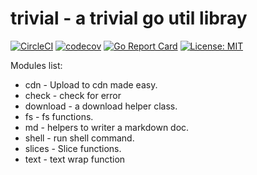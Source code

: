# trivial - a trivial go util libray

[![CircleCI](https://circleci.com/gh/BakerHub/trivial.svg?style=svg)](https://circleci.com/gh/BakerHub/trivial)
[![codecov](https://codecov.io/gh/BakerHub/trivial/branch/master/graph/badge.svg)](https://codecov.io/gh/BakerHub/trivial)
[![Go Report Card](https://goreportcard.com/badge/github.com/BakerHub/trivial)](https://goreportcard.com/report/github.com/BakerHub/trivial)
[![License: MIT](https://img.shields.io/badge/License-MIT-yellow.svg)](https://opensource.org/licenses/MIT)

Modules list:

- cdn - Upload to cdn made easy.
- check - check for error
- download - a download helper class.
- fs - fs functions.
- md - helpers to writer a markdown doc.
- shell - run shell command.
- slices - Slice functions.
- text - text wrap function
